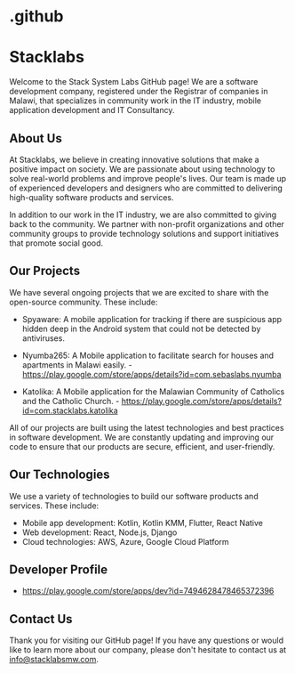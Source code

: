 # .github
# Stacklabs

Welcome to the Stack System Labs GitHub page! We are a software development company, registered under the Registrar of companies in Malawi, that specializes in community work in the IT industry, mobile application development and IT Consultancy.

## About Us
At Stacklabs, we believe in creating innovative solutions that make a positive impact on society. We are passionate about using technology to solve real-world problems and improve people's lives. Our team is made up of experienced developers and designers who are committed to delivering high-quality software products and services.

In addition to our work in the IT industry, we are also committed to giving back to the community. We partner with non-profit organizations and other community groups to provide technology solutions and support initiatives that promote social good.

## Our Projects
We have several ongoing projects that we are excited to share with the open-source community. These include:

* Spyaware: A mobile application for tracking if there are suspicious app hidden deep in the Android system that could not be detected by antiviruses.
* Nyumba265: A Mobile application to facilitate search for houses and apartments in Malawi easily. - https://play.google.com/store/apps/details?id=com.sebaslabs.nyumba

* Katolika: A Mobile application for the Malawian Community of Catholics and the Catholic Church. - https://play.google.com/store/apps/details?id=com.stacklabs.katolika

All of our projects are built using the latest technologies and best practices in software development. We are constantly updating and improving our code to ensure that our products are secure, efficient, and user-friendly.

## Our Technologies
We use a variety of technologies to build our software products and services. These include:

* Mobile app development: Kotlin, Kotlin KMM, Flutter, React Native
* Web development: React, Node.js, Django
* Cloud technologies: AWS, Azure, Google Cloud Platform

## Developer Profile
* https://play.google.com/store/apps/dev?id=7494628478465372396

## Contact Us
Thank you for visiting our GitHub page! If you have any questions or would like to learn more about our company, please don't hesitate to contact us at info@stacklabsmw.com.

